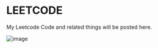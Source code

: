 # LEETCODE

My Leetcode Code and related things will be posted here.

![image](https://github.com/Nibaron/LEETCODER/assets/36547410/67b868f8-5bdb-4a73-bbfd-f8753f226ce7)

